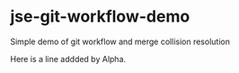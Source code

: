 # jse-git-workflow-demo
Simple demo of git workflow and merge collision resolution


Here is a line addded by Alpha.
